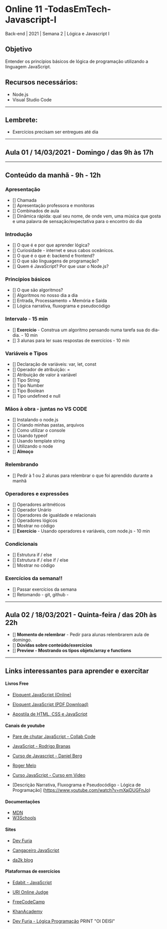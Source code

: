 # Online 11 -TodasEmTech- Javascript-I

 Back-end | 2021 | Semana 2 | Lógica e Javascript I

## Objetivo
Entender os princípios básicos de lógica de programação utilizando a linguagem JavaScript.

## Recursos necessários:
- Node.js
- Visual Studio Code
---

## Lembrete:
- Exercícios precisam ser entregues até dia

---
## Aula 01 / 14/03/2021 - Domingo / das 9h às 17h
---
## Conteúdo da manhã - 9h - 12h

### Apresentação
- [] Chamada
- [] Apresentação professora e monitoras
- [] Combinados de aula
- [] Dinâmica rápida: qual seu nome, de onde vem, uma música que gosta e uma palavra de sensação/expectativa para o encontro do dia 

### Introdução  
- [] O que é e por que aprender lógica?
- [] Curiosidade - internet e seus cabos oceânicos.
- [] O que é o que é: backend e frontend?
- [] O que são línguagens de programação?   
- [] Quem é JavaScript? Por que usar o Node.js? 

### Princípios básicos
- [] O que são algoritmos?
- [] Algoritmos no nosso dia a dia
- [] Entrada, Processamento + Memória e Saída
- [] Lógica narrativa, fluxograma e pseudocódigo  
### Intervalo - 15 min
- [] **Exercício** - Construa um algoritmo pensando numa tarefa sua do dia-dia. - 10 min
- [] 3 alunas para ler suas respostas de exercícios - 10 min

### Variáveis e Tipos
- [] Declaração de variáveis: var, let, const
- [] Operador de atribuição:  =
- [] Atribuição de valor à variável
- [] Tipo String
- [] Tipo Number
- [] Tipo Boolean
- [] Tipo undefined e null

### Mãos à obra - juntas no VS CODE
- [] Instalando o node.js
- [] Criando minhas pastas, arquivos
- [] Como utilizar o console
- [] Usando typeof
- [] Usando template string
- [] Utilizando o node
- [] **Almoço**

### Relembrando
- [] Pedir à 1 ou 2 alunas para relembrar o que foi aprendido durante a manhã

### Operadores e expressões
- [] Operadores aritméticos 
- [] Operador Unário
- [] Operadores de igualdade e relacionais
- [] Operadores lógicos 
- [] Mostrar no código 
- [] **Exercício** - Usando operadores e variáveis, com node.js  - 10 min 

### Condicionais 
- [] Estrutura if / else
- [] Estrutura if / else if / else
- [] Mostrar no código 

### Exercícios da semana!!
- [] Passar exercícios da semana
- [] Retomando - git, github -
---

## Aula 02 / 18/03/2021 - Quinta-feira / das 20h às 22h

- [] **Momento de relembrar** - Pedir para alunas relembrarem aula de domingo. 
- [] **Dúvidas sobre conteúdo/exercícios**
- [] **Preview - Mostrando os tipos objeto/array e functions**

---


## Links interessantes para aprender e exercitar

#### Livros Free

- [Eloquent JavaScript (Online) ](https://braziljs.github.io/eloquente-javascript/)

- [Eloquent JavaScript (PDF Download)](https://github.com/braziljs/eloquente-javascript/blob/master/pdf/livro.pdf)

- [Apostila de HTML, CSS e JavaScript](https://www.caelum.com.br/apostila/apostila-html-css-javascript.pdf)


#### Canais de youtube

- [Pare de chutar JavaScript - Collab Code](https://www.youtube.com/watch?v=RrwkYVHxotk&-list=PLirko8T4cEmyQagmRU6f9HCMTpL6Qk2I8)

- [JavaScript -  Rodrigo Branas](https://www.youtube.com/watch?v=093dIOCNeIc&list=PLQCmSnNFVYnT1-oeDOSBnt164802rkegc)

- [Curso de Javascript - Daniel Berg](https://www.youtube.com/watch?v=pL9nX6Ac2Lc&list=PLbV6TI03ZWYVP6EByYoUxZJeZaqitHi9r)

- [Roger Melo](https://www.youtube.com/channel/UCmjDevp9Y8r-qi-xueD3Izg)

- [Curso JavaScript - Curso em Video](https://www.cursoemvideo.com/course/javascript/)

- [Descrição Narrativa, Fluxograma e Pseudocódigo - Lógica de Programação] (https://www.youtube.com/watch?v=mXajDUGFnJo)

#### Documentações

- [MDN](https://developer.mozilla.org/pt-BR/docs/Web/JavaScript)
- [W3Schools](https://www.w3schools.com/js/default.asp)

#### Sites 

- [Dev Furia ](http://devfuria.com.br/javascript/)

- [Cangaceiro JavaScript](http://cangaceirojavascript.com.br/)

- [da2k blog](https://blog.da2k.com.br/categories/javascript/)

#### Plataformas de exercícios

- [Edabit - JavaScript](https://edabit.com/challenges/javascript)

- [URI Online Judge](https://www.urionlinejudge.com.br/judge/pt/login?redirect=%2Fpt)

- [FreeCodeCamp](https://www.freecodecamp.org/ )

- [KhanAcademy](https://www.khanacademy.org/computing/computer-programming)

- [Dev Furia - Lógica Programação](http://devfuria.com.br/logica-de-programacao/)
PRINT "OI DEISI"


